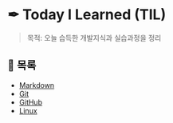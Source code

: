 # ✒ Today I Learned (TIL)
> 목적: 오늘 습득한 개발지식과 실습과정을 정리

## 📃 목록
- [Markdown](https://github.com/hyejinny97/TIL/tree/master/Markdown)
- [Git](https://github.com/hyejinny97/TIL/tree/master/Git)
- [GitHub](https://github.com/hyejinny97/TIL/tree/master/GitHub)
- [Linux](https://github.com/hyejinny97/TIL/tree/master/Linux)
